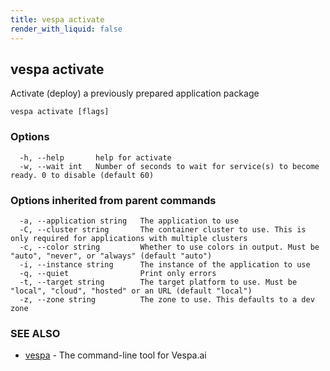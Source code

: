 ```yaml
---
title: vespa activate
render_with_liquid: false
---
```


## vespa activate

Activate (deploy) a previously prepared application package

```
vespa activate [flags]
```

### Options

```
  -h, --help       help for activate
  -w, --wait int   Number of seconds to wait for service(s) to become ready. 0 to disable (default 60)
```

### Options inherited from parent commands

```
  -a, --application string   The application to use
  -C, --cluster string       The container cluster to use. This is only required for applications with multiple clusters
  -c, --color string         Whether to use colors in output. Must be "auto", "never", or "always" (default "auto")
  -i, --instance string      The instance of the application to use
  -q, --quiet                Print only errors
  -t, --target string        The target platform to use. Must be "local", "cloud", "hosted" or an URL (default "local")
  -z, --zone string          The zone to use. This defaults to a dev zone
```

### SEE ALSO

* [vespa](vespa.html)	 - The command-line tool for Vespa.ai

